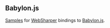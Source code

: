 Babylon.js
----------

[Samples][samp] for [WebSharper][ws] bindings to [Babylon.js][bjs].

[samp]: http://intellifactory.github.io/websharper.babylonjs.samples
[ws]: http://websharper.com
[bjs]: http://babylonjs.com
